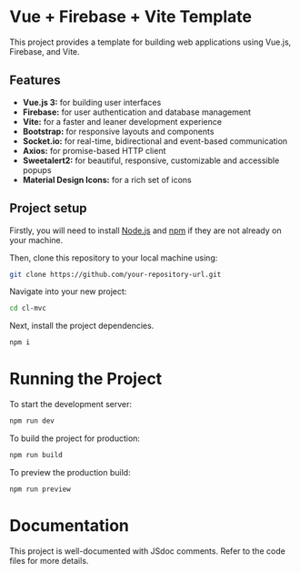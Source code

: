 # Vue + Firebase + Vite Template

This project provides a template for building web applications using Vue.js, Firebase, and Vite.

## Features

- **Vue.js 3:** for building user interfaces
- **Firebase:** for user authentication and database management
- **Vite:** for a faster and leaner development experience
- **Bootstrap:** for responsive layouts and components
- **Socket.io:** for real-time, bidirectional and event-based communication
- **Axios:** for promise-based HTTP client
- **Sweetalert2:** for beautiful, responsive, customizable and accessible popups
- **Material Design Icons:** for a rich set of icons

## Project setup

Firstly, you will need to install [Node.js](https://nodejs.org/en/) and [npm](https://www.npmjs.com/) if they are not already on your machine.

Then, clone this repository to your local machine using:
```sh
git clone https://github.com/your-repository-url.git
```
Navigate into your new project:
```sh
cd cl-mvc
```
Next, install the project dependencies.
```sh
npm i
```
# Running the Project

To start the development server:
```sh
npm run dev
```

To build the project for production:
```sh
npm run build
```
To preview the production build:
```sh
npm run preview
```

# Documentation
This project is well-documented with JSdoc comments. Refer to the code files for more details.
